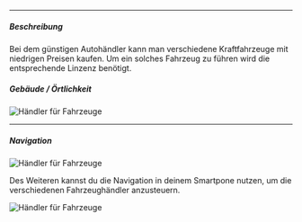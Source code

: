 -------------------------------

##### Beschreibung
Bei dem günstigen Autohändler kann man verschiedene Kraftfahrzeuge mit niedrigen Preisen kaufen. 
Um ein solches Fahrzeug zu führen wird die entsprechende Linzenz benötigt.


##### Gebäude / Örtlichkeit
![Händler für Fahrzeuge](../assets/images/car-dealer/cheap/house.jpg)


-------------------------------

##### Navigation
![Händler für Fahrzeuge](../assets/images/car-dealer/cheap/symbol.jpg)

Des Weiteren kannst du die Navigation in deinem Smartpone nutzen, um die verschiedenen Fahrzeughändler anzusteuern.

![Händler für Fahrzeuge](../assets/images/car-dealer/cheap/handy.jpg)

